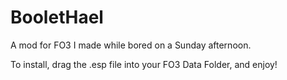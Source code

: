 # BooletHael
A mod for FO3 I made while bored on a Sunday afternoon.

To install, drag the .esp file into your FO3 Data Folder, and enjoy!
